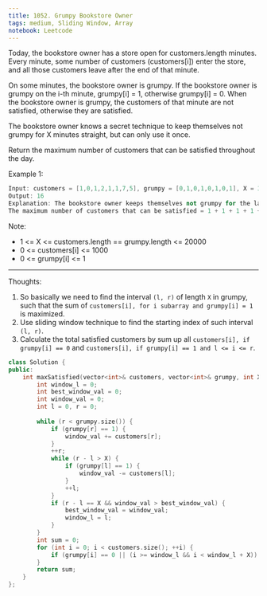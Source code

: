 ```yaml
---
title: 1052. Grumpy Bookstore Owner
tags: medium, Sliding Window, Array
notebook: Leetcode
---
```


Today, the bookstore owner has a store open for customers.length minutes.  Every minute, some number of customers (customers[i]) enter the store, and all those customers leave after the end of that minute.

On some minutes, the bookstore owner is grumpy.  If the bookstore owner is grumpy on the i-th minute, grumpy[i] = 1, otherwise grumpy[i] = 0.  When the bookstore owner is grumpy, the customers of that minute are not satisfied, otherwise they are satisfied.

The bookstore owner knows a secret technique to keep themselves not grumpy for X minutes straight, but can only use it once.

Return the maximum number of customers that can be satisfied throughout the day.

 

Example 1:

```c++
Input: customers = [1,0,1,2,1,1,7,5], grumpy = [0,1,0,1,0,1,0,1], X = 3
Output: 16
Explanation: The bookstore owner keeps themselves not grumpy for the last 3 minutes. 
The maximum number of customers that can be satisfied = 1 + 1 + 1 + 1 + 7 + 5 = 16.
```

Note:

- 1 <= X <= customers.length == grumpy.length <= 20000
- 0 <= customers[i] <= 1000
- 0 <= grumpy[i] <= 1

----------
Thoughts:
1. So basically we need to find the interval `(l, r)` of length `X` in grumpy, such that the sum of `customers[i], for i subarray and grumpy[i] = 1` is maximized.
2. Use sliding window technique to find the starting index of such interval `(l, r)`.
3. Calculate the total satisfied customers by sum up all `customers[i], if grumpy[i] == 0` and `customers[i], if grumpy[i] == 1 and l <= i <= r`.

```c++
class Solution {
public:
    int maxSatisfied(vector<int>& customers, vector<int>& grumpy, int X) {
        int window_l = 0;
        int best_window_val = 0;
        int window_val = 0;
        int l = 0, r = 0;
        
        while (r < grumpy.size()) {
            if (grumpy[r] == 1) {
                window_val += customers[r];
            }
            ++r;
            while (r - l > X) {
                if (grumpy[l] == 1) {
                    window_val -= customers[l];
                }
                ++l;
            }
            if (r - l == X && window_val > best_window_val) {
                best_window_val = window_val;
                window_l = l;
            }
        }
        int sum = 0;
        for (int i = 0; i < customers.size(); ++i) {
            if (grumpy[i] == 0 || (i >= window_l && i < window_l + X)) sum += customers[i];
        }
        return sum;
    }
};
```